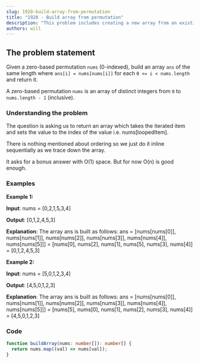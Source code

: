 ```yaml
---
slug: 1920-build-array-from-permutation
title: "1920 - Build array from permutation"
description: "This problem includes creating a new array from an existing array, by finding the elements via the value as the index."
authors: will
---
```


## The problem statement

Given a zero-based permutation `nums` (0-indexed), build an array `ans` of the same length where `ans[i] = nums[nums[i]]` for each `0 <= i < nums.length` and return it.

A zero-based permutation `nums` is an array of distinct integers from `0` to `nums.length - 1` (inclusive).

### Understanding the problem

The question is asking us to return an array which takes the iterated item and sets the value to the index of the value i.e. nums[loopedItem].

There is nothing mentioned about ordering so we just do it inline sequentially as we trace down the array.

It asks for a bonus answer with O(1) space. But for now O(n) is good enough.

### Examples

**Example 1:**

**Input**: nums = [0,2,1,5,3,4]

**Output**: [0,1,2,4,5,3]

**Explanation**: The array ans is built as follows:
ans = [nums[nums[0]], nums[nums[1]], nums[nums[2]], nums[nums[3]], nums[nums[4]], nums[nums[5]]]
= [nums[0], nums[2], nums[1], nums[5], nums[3], nums[4]]
= [0,1,2,4,5,3]

**Example 2:**

**Input**: nums = [5,0,1,2,3,4]

**Output**: [4,5,0,1,2,3]

**Explanation**: The array ans is built as follows:
ans = [nums[nums[0]], nums[nums[1]], nums[nums[2]], nums[nums[3]], nums[nums[4]], nums[nums[5]]]
= [nums[5], nums[0], nums[1], nums[2], nums[3], nums[4]]
= [4,5,0,1,2,3]

### Code

```ts
function buildArray(nums: number[]): number[] {
  return nums.map((val) => nums[val]);
}
```
